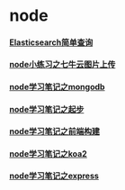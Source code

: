 # node

#### [Elasticsearch简单查询](/node/Elasticsearch之简单查询.md)
#### [node小练习之七牛云图片上传](/node/node小练习之七牛云图片上传.md)
#### [node学习笔记之mongodb](/node/node学习笔记之mongodb.md)
#### [node学习笔记之起步](/node/node学习笔记之起步.md)
#### [node学习笔记之前端构建](/node/node学习笔记之前端构建.md)
#### [node学习笔记之koa2](/node/node学习笔记之koa2.md)
#### [node学习笔记之express](/node/node学习笔记之express.md)

